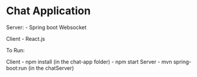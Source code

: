 <h1> Chat Application </h1>

Server: - Spring boot Websocket

Client - React.js


To Run:

Client
    - npm install (in the chat-app folder)
    - npm start
Server
    - mvn spring-boot:run (in the chatServer)

